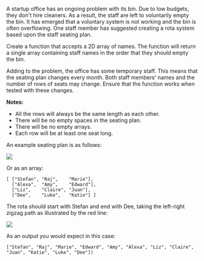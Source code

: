 A startup office has an ongoing problem with its bin. Due to low budgets, they don't hire cleaners. As a result, the staff are left to voluntarily empty the bin. It has emerged that a voluntary system is not working and the bin is often overflowing. One staff member has suggested creating a rota system based upon the staff seating plan.

Create a function that accepts a 2D array of names. The function will return a single array containing staff names in the order that they should empty the bin. 

Adding to the problem, the office has some temporary staff. This means that the seating plan changes every month. Both staff members' names and the number of rows of seats may change. Ensure that the function works when tested with these changes. 

**Notes:**
- All the rows will always be the same length as each other.
- There will be no empty spaces in the seating plan.
- There will be no empty arrays.
- Each row will be at least one seat long.

An example seating plan is as follows:

![](http://i.imgur.com/aka6lh0l.png)

Or as an array: 
```
[ ["Stefan", "Raj",    "Marie"],
  ["Alexa",  "Amy",    "Edward"],
  ["Liz",    "Claire", "Juan"],
  ["Dee",    "Luke",   "Katie"] ]
```

The rota should start with Stefan and end with Dee, taking the left-right zigzag path as illustrated by the red line:

<img src="http://i.imgur.com/JKlcPKxl.jpg">

As an output you would expect in this case:

```
["Stefan", "Raj", "Marie", "Edward", "Amy", "Alexa", "Liz", "Claire", "Juan", "Katie", "Luke", "Dee"])
```